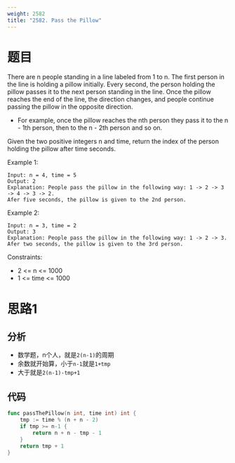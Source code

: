 ```yaml
---
weight: 2582
title: "2582. Pass the Pillow"
---
```


# 题目

There are n people standing in a line labeled from 1 to n. The first person in the line is holding a pillow initially. Every second, the person holding the pillow passes it to the next person standing in the line. Once the pillow reaches the end of the line, the direction changes, and people continue passing the pillow in the opposite direction.

- For example, once the pillow reaches the nth person they pass it to the n - 1th person, then to the n - 2th person and so on.

Given the two positive integers n and time, return the index of the person holding the pillow after time seconds.

Example 1:

```
Input: n = 4, time = 5
Output: 2
Explanation: People pass the pillow in the following way: 1 -> 2 -> 3 -> 4 -> 3 -> 2.
Afer five seconds, the pillow is given to the 2nd person.
```

Example 2:

```
Input: n = 3, time = 2
Output: 3
Explanation: People pass the pillow in the following way: 1 -> 2 -> 3.
Afer two seconds, the pillow is given to the 3rd person.
```

Constraints:

- 2 <= n <= 1000
- 1 <= time <= 1000

# 思路1

## 分析

- 数学题，n个人，就是`2(n-1)`的周期
- 余数就开始算，小于`n-1`就是`1+tmp`
- 大于就是`2(n-1)-tmp+1`

## 代码

```go
func passThePillow(n int, time int) int {
	tmp := time % (n + n - 2)
	if tmp >= n-1 {
		return n + n - tmp - 1
	}
	return tmp + 1
}
```
